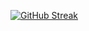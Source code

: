 
[![GitHub Streak](https://streak-stats.demolab.com?user=kaylacampbell1&theme=green-nur&hide_border=true&card_width=1000)](https://git.io/streak-stats)
<!--![Top Langs](https://github-readme-stats.vercel.app/api/top-langs/?username=kaylacampbell1&layout=compact)-->
